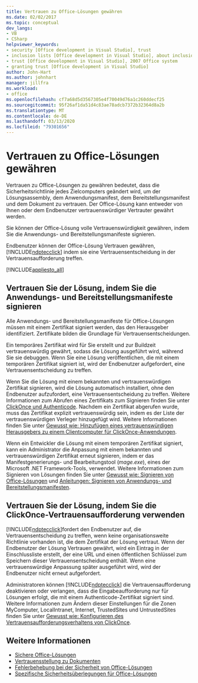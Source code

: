 ```yaml
---
title: Vertrauen zu Office-Lösungen gewähren
ms.date: 02/02/2017
ms.topic: conceptual
dev_langs:
- VB
- CSharp
helpviewer_keywords:
- security [Office development in Visual Studio], trust
- inclusion lists [Office development in Visual Studio], about inclusion lists
- trust [Office development in Visual Studio], 2007 Office system
- granting trust [Office development in Visual Studio]
author: John-Hart
ms.author: johnhart
manager: jillfra
ms.workload:
- office
ms.openlocfilehash: cf7a68d5d3567305e4f70049d76a1c260ddecf25
ms.sourcegitcommit: 95f26af1da51d4c83ae78adcb7372b32364d8a2b
ms.translationtype: MT
ms.contentlocale: de-DE
ms.lasthandoff: 03/13/2020
ms.locfileid: "79301656"
---
```

# <a name="grant-trust-to-office-solutions"></a>Vertrauen zu Office-Lösungen gewähren
  Vertrauen zu Office-Lösungen zu gewähren bedeutet, dass die Sicherheitsrichtlinie jedes Zielcomputers geändert wird, um der Lösungsassembly, dem Anwendungsmanifest, dem Bereitstellungsmanifest und dem Dokument zu vertrauen. Der Office-Lösung kann entweder von Ihnen oder dem Endbenutzer vertrauenswürdiger Vertrauter gewährt werden.

 Sie können der Office-Lösung volle Vertrauenswürdigkeit gewähren, indem Sie die Anwendungs- und Bereitstellungsmanifeste signieren.

 Endbenutzer können der Office-Lösung Vertrauen gewähren, [!INCLUDE[ndptecclick](../vsto/includes/ndptecclick-md.md)] indem sie eine Vertrauensentscheidung in der Vertrauensaufforderung treffen.

 [!INCLUDE[appliesto_all](../vsto/includes/appliesto-all-md.md)]

## <a name="trust-the-solution-by-signing-the-application-and-deployment-manifests"></a><a name="Signing"></a>Vertrauen Sie der Lösung, indem Sie die Anwendungs- und Bereitstellungsmanifeste signieren
 Alle Anwendungs- und Bereitstellungsmanifeste für Office-Lösungen müssen mit einem Zertifikat signiert werden, das den Herausgeber identifiziert. Zertifikate bilden die Grundlage für Vertrauensentscheidungen.

 Ein temporäres Zertifikat wird für Sie erstellt und zur Buildzeit vertrauenswürdig gewährt, sodass die Lösung ausgeführt wird, während Sie sie debuggen. Wenn Sie eine Lösung veröffentlichen, die mit einem temporären Zertifikat signiert ist, wird der Endbenutzer aufgefordert, eine Vertrauensentscheidung zu treffen.

 Wenn Sie die Lösung mit einem bekannten und vertrauenswürdigen Zertifikat signieren, wird die Lösung automatisch installiert, ohne den Endbenutzer aufzufordert, eine Vertrauensentscheidung zu treffen. Weitere Informationen zum Abrufen eines Zertifikats zum Signieren finden Sie unter [ClickOnce und Authenticode](../deployment/clickonce-and-authenticode.md). Nachdem ein Zertifikat abgerufen wurde, muss das Zertifikat explizit vertrauenswürdig sein, indem es der Liste der vertrauenswürdigen Verleger hinzugefügt wird. Weitere Informationen finden Sie unter [Gewusst wie: Hinzufügen eines vertrauenswürdigen Herausgebers zu einem Clientcomputer für ClickOnce-Anwendungen](../deployment/how-to-add-a-trusted-publisher-to-a-client-computer-for-clickonce-applications.md).

 Wenn ein Entwickler die Lösung mit einem temporären Zertifikat signiert, kann ein Administrator die Anpassung mit einem bekannten und vertrauenswürdigen Zertifikat erneut signieren, indem er das Manifestgenerierungs- und Bearbeitungstool (*mage.exe*), eines der Microsoft .NET Framework-Tools, verwendet. Weitere Informationen zum Signieren von Lösungen finden Sie unter [Gewusst wie: Signieren von Office-Lösungen](../vsto/how-to-sign-office-solutions.md) und [Anleitungen: Signieren von Anwendungs- und Bereitstellungsmanifesten](../ide/how-to-sign-application-and-deployment-manifests.md).

## <a name="trust-the-solution-by-using-the-clickonce-trust-prompt"></a><a name="TrustPrompt"></a>Vertrauen Sie der Lösung, indem Sie die ClickOnce-Vertrauensaufforderung verwenden
 [!INCLUDE[ndptecclick](../vsto/includes/ndptecclick-md.md)]fordert den Endbenutzer auf, die Vertrauensentscheidung zu treffen, wenn keine organisationsweite Richtlinie vorhanden ist, die dem Zertifikat der Lösung vertraut. Wenn der Endbenutzer der Lösung Vertrauen gewährt, wird ein Eintrag in der Einschlussliste erstellt, der eine URL und einen öffentlichen Schlüssel zum Speichern dieser Vertrauensentscheidung enthält. Wenn eine vertrauenswürdige Anpassung später ausgeführt wird, wird der Endbenutzer nicht erneut aufgefordert.

 Administratoren können [!INCLUDE[ndptecclick](../vsto/includes/ndptecclick-md.md)] die Vertrauensaufforderung deaktivieren oder verlangen, dass die Eingabeaufforderung nur für Lösungen erfolgt, die mit einem Authenticode-Zertifikat signiert sind. Weitere Informationen zum Ändern dieser Einstellungen für die Zonen MyComputer, LocalIntranet, Internet, TrustedSites und UntrustedSites finden Sie unter [Gewusst wie: Konfigurieren des Vertrauensaufforderungsverhaltens von ClickOnce](../deployment/how-to-configure-the-clickonce-trust-prompt-behavior.md).

## <a name="see-also"></a>Weitere Informationen

- [Sichere Office-Lösungen](../vsto/securing-office-solutions.md)
- [Vertrauensstellung zu Dokumenten](../vsto/granting-trust-to-documents.md)
- [Fehlerbehebung bei der Sicherheit von Office-Lösungen](../vsto/troubleshooting-office-solution-security.md)
- [Spezifische Sicherheitsüberlegungen für Office-Lösungen](../vsto/specific-security-considerations-for-office-solutions.md)